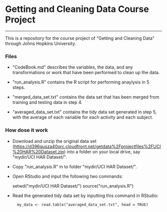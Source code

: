 # Getting and Cleaning Data Course Project
-------
This is a repository for the course project of "Getting and Cleaning Data" through Johns Hopkins University.

### Files

* "CodeBook.md" describes the variables, the data, and any transformations or work that have been performed to clean up the data.

* "run_analysis.R" contains the R script for performing anaylysis in 5 steps.

* "merged_data_set.txt" contains the data set that has been merged from training and testing data in step 4.  

* "averaged_data_set.txt" contains the tidy data set generated in step 5, with the average of each variable for each activity and each subject.


### How dose it work

* Download and unzip the original data set (https://d396qusza40orc.cloudfront.net/getdata%2Fprojectfiles%2FUCI%20HAR%20Dataset.zip) into a folder on your local drive, say "mydir/UCI HAR Dataset/".


* Copy "run_analysis.R" in to folder "mydir/UCI HAR Dataset/".


* Open RStudio and input the following two commands:
	
	setwd("mydir/UCI HAR Dataset/")
    	source("run_analysis.R")
    
* Read the generated tidy data set by inputting this command in RStudio: 
	 
    	my_data <- read.table("averaged_data_set.txt", head = TRUE)
